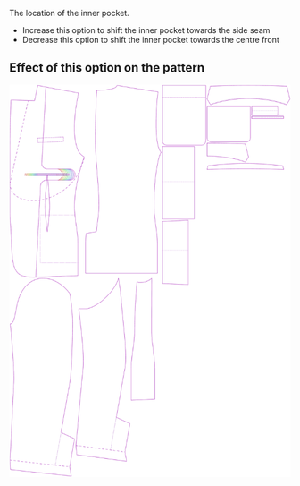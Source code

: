 The location of the inner pocket.

-   Increase this option to shift the inner pocket towards the side seam
-   Decrease this option to shift the inner pocket towards the centre front

## Effect of this option on the pattern

![This image shows the effect of this option by superimposing several variants that have a different value for this option](jaeger_innerpocketplacement_sample.svg "Effect of this option on the pattern")
